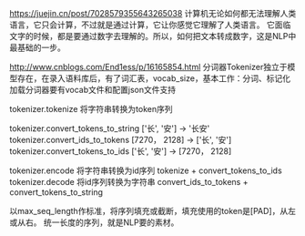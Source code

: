 https://juejin.cn/post/7028579355643265038
计算机无论如何都无法理解人类语言，它只会计算，不过就是通过计算，它让你感觉它理解了人类语言。
它面临文字的时候，都是要通过数字去理解的。所以，如何把文本转成数字，这是NLP中最基础的一步。

http://www.cnblogs.com/End1ess/p/16165854.html
分词器Tokenizer独立于模型存在，在录入语料库后，有了词汇表，vocab_size，基本工作：分词、标记化
加载分词器要有vocab文件和配置json文件支持

tokenizer.tokenize 将字符串转换为token序列

tokenizer.convert_tokens_to_string ['长', '安'] -> '长安'
tokenizer.convert_ids_to_tokens [7270， 2128] -> ['长', '安']
tokenizer.convert_tokens_to_ids ['长', '安'] -> [7270， 2128]

tokenizer.encode 将字符串转换为id序列 tokenize + convert_tokens_to_ids
tokenizer.decode 将id序列转换为字符串 convert_ids_to_tokens + convert_tokens_to_string

以max_seq_length作标准，将序列填充或截断，填充使用的token是[PAD]，从左或从右。
统一长度的序列，就是NLP要的素材。
